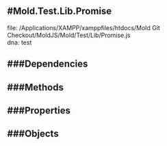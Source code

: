 
#Mold.Test.Lib.Promise
---------------------------------------

file: /Applications/XAMPP/xamppfiles/htdocs/Mold Git Checkout/MoldJS/Mold/Test/Lib/Promise.js  
dna: test


	




###Dependencies
--------------




   
###Methods
--------------

   
###Properties
-------------

   
###Objects
------------


		
